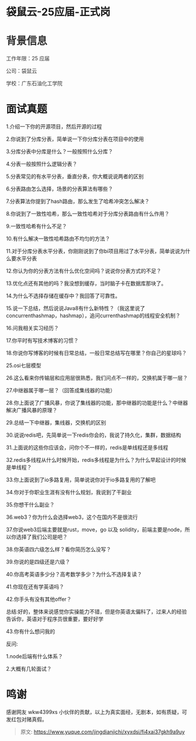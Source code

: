 # 袋鼠云-25应届-正式岗

# <font style="color:rgb(51, 51, 51);">背景信息</font>
<font style="color:rgb(51, 51, 51);">工作年限：25 应届</font>

<font style="color:rgb(51, 51, 51);">公司：袋鼠云</font>

<font style="color:rgb(51, 51, 51);">学校：广东石油化工学院</font>

# 面试真题
1.介绍一下你的开源项目，然后开源的过程

2.你说到了分库分表，简单说一下你分库分表在项目中的使用

3.分库分表中分库是什么？一般按照什么分库？

4.分表一般按照什么逻辑分表？

5.分表常见的有水平分表，垂直分表，你大概说说两者的区别

6.分表路由怎么选择，场景的分表算法有哪些？

7.分表算法你提到了hash路由，那么发生了哈希冲突怎么解决？

8.你说到了一致性哈希，那么一致性哈希对于分库分表路由有什么作用？

9.一致性哈希有什么不足？

10.有什么解决一致性哈希路由不均匀的方法？

11.对于分库分表水平分表，你刚刚说到了你bi项目用过了水平分表，简单说说为什么要水平分表

12.你认为你的分表方法有什么优化空间吗？说说你分表方式的不足？

13.优化点还有其他的吗？我没想到缓存，当时脑子卡在数据库那块了。

14.为什么不选择存储在缓存中？我回答了可靠性。

15.说一下总结，然后说说Java8有什么新特性？（我这里说了concurrenthashmap，hashmap），追问currenthashmap的线程安全机制？

16.问我相关实习经历？

17.你平时有写技术博客的习惯？

18.你说你写博客的时候有日常总结，一般日常总结写在哪里？你自己的星球吗？

25.osi七层模型

26.这么看来你传输层和应用层很熟悉，我们问点不一样的，交换机属于哪一层？

27.中继器属于哪一层？（回答成集线器的功能）

28.你上面说了广播风暴，你说了集线器的功能，那中继器的功能是什么？中继器解决广播风暴的原理？

29.总结一下中继器，集线器，交换机的区别

30.说说redis吧，先简单说一下redis你会的，我说了持久化，集群，数据结构

31.上面说的这些你应该会，问你个不一样的，redis是单线程还是多线程

32.redis多线程从什么时候开始，redis多线程是为什么？为什么早起设计的时候是单线程？

33.你上面说到了io多路复用，简单说说你对于io多路复用的了解吧

34.你对于你职业生涯有没有什么规划，我说到了干副业

35.你想干什么副业？

36.web3？你为什么会选择web3，这个在国内不是很流行

37.你说web3后端主要就是rust，move，go 以及 solidity，前端主要是node，所以你选择了我们公司是吧？

38.你英语四六级怎么样？看你简历怎么没写？

39.你说的是四级还是六级？

40.你高考英语多少分？高考数学多少？为什么不选择复读？

41.你现在还有学英语吗？

42.你手头有没有其他offer？

总结:好的，整体来说感觉你实操能力不错，但是你英语太偏科了，过来人的经验告诉你，英语对于程序员很重要，要好好学

43.你有什么想问我的

反问:

1.node后端有什么体系？

2.大概有几轮面试？



# 鸣谢
感谢网友 wkw4399xs 小伙伴的贡献，以上为真实面经，无剧本，如有质疑，可发红包对赌真假。





> 原文: <https://www.yuque.com/jingdianjichi/xyxdsi/fi4xai37gkh9a9uy>